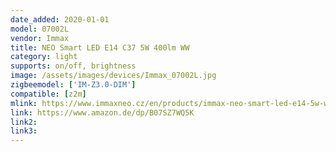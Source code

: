 ```yaml
---
date_added: 2020-01-01
model: 07002L
vendor: Immax
title: NEO Smart LED E14 C37 5W 400lm WW
category: light
supports: on/off, brightness
image: /assets/images/devices/Immax_07002L.jpg
zigbeemodel: ['IM-Z3.0-DIM']
compatible: [z2m]
mlink: https://www.immaxneo.cz/en/products/immax-neo-smart-led-e14-5w-warm-white-dimmable-zigbee-3-0/
link: https://www.amazon.de/dp/B07SZ7WQ5K
link2: 
link3: 
---
```

